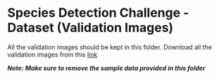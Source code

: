 # Species Detection Challenge - Dataset (Validation Images)
All the validation images should be kept in this folder. Download all the validation images from this [link](https://drive.google.com/file/d/1K4fUGJ28RdIz2oZN6D_uB7pQ-4pKkmEj/view?usp=sharing)

***Note: Make sure to remove the sample data provided in this folder***
